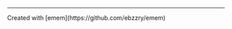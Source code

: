
***
<div class="footer">

<div class="text-x-small">
Created with [emem](https://github.com/ebzzry/emem)
<div>

</div>
